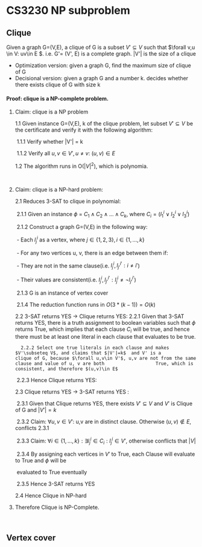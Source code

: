 # CS3230 NP subproblem

## Clique

Given a graph G=(V,E), a clique of G is a subset $V'\subseteq V$  such that $\forall v,u \in V: uv\in E $. i.e. G'= (V', E) is a complete graph. |V'| is the size of a clique 

* Optimization version: given a graph G, find the maximum size of clique of G
* Decisional version: given a graph G and a number k. decides whether there exists clique of G with size k

#### Proof: clique is a NP-complete problem.

1. Claim: clique is a NP problem

   1.1 Given instance G=(V,E), k of the clique problem, let subset $V'\subseteq V$  be the certificate and verify it with the following algorithm:

   ​	1.1.1 Verify whether |V'| = k

   ​	1.1.2 Verify all $u,v\in V', u\neq v$:  $(u,v)\in E$

   1.2 The algorithm runs in O($|V|^2$), which is polynomia.

​	

2. Claim: clique is a NP-hard problem:

   2.1 Reduces 3-SAT to clique in polynomial:

   ​		2.1.1 Given an instance $\phi$ = $C_1 \land C_2 \land...\land C_k$, where $C_i=(l_1^i\lor l^i_2\lor l_3^i)$

   ​		2.1.2 Construct a graph G=(V,E)  in the following way:

   ​		- Each $l_j^i$  as a vertex, where $j\in \{1,2,3\}, i\in\{1,...,k\}$ 

   ​		- For any two vertices u, v, there is an edge between them if:

   ​			- They are not in the same clause(i.e. $l^i_j, l^{i'}_{j'}: i\neq i'$)

   ​			- Their values are consistent(i.e. $l^i_j, l^{i'}_{j'}: l^i_j \neq \lnot l^{i'}_{j'}$)

   ​    	2.1.3 G is an instance of vertex cover

   ​    	2.1.4 The reduction function runs in $O(3*(k-1))=O(k)$

    2.2 3-SAT returns YES $\rightarrow$ Clique returns YES:
       	2.2.1 Given that 3-SAT returns YES, there is a truth assignment to boolean variables such that $\phi$          					returns True, which implies that each clause $C_i$ will be true, and hence there must be at 					least one literal in each clause that evaluates to be true.

     	 2.2.2 Select one true literals in each clause and makes $V'\subseteq V$, and claims that $|V'|=k$  and V' is a 					clique of G, because $\forall u,v\in V'$, u,v are not from the same clause and value of u, v are both 					True, which is consistent, and therefore $(u,v)\in E$

   ​		2.2.3 Hence Clique returns YES:

   2.3 Clique returns YES $\rightarrow$ 3-SAT returns YES :

   ​		2.3.1 Given that Clique returns YES,  there exists $V'\subseteq V$  and $V'$ is Clique of G and $|V'|=k$

   ​		2.3.2 Claim: $\forall u,v \in V'$: u,v are in distinct clause. Otherwise $(u,v)\notin E$, conflicts 2.3.1

   ​		2.3.3 Claim: $\forall i\in\{1,...,k\}: \exists l^i_j \in C_i : l^i_j \in V'$, otherwise conflicts that  $|V|$

   ​		2.3.4  By assigning  each vertices in $V'$ to True, each Clause will evaluate to True and  $\phi$ will be   

   ​					evaluated to True eventually

   ​		2.3.5 Hence 3-SAT returns YES

   2.4 Hence Clique in NP-hard

   

3. Therefore Clique is NP-Complete.

​		

## Vertex cover

